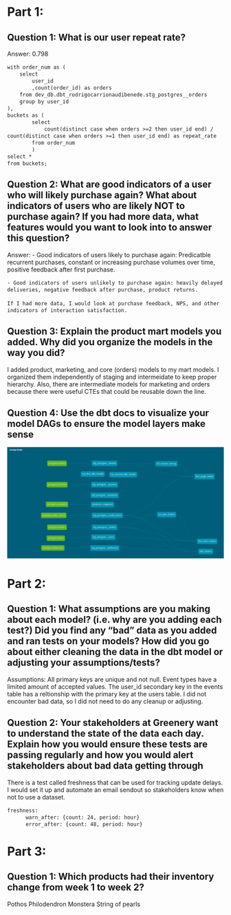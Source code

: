 # Part 1:
## Question 1: What is our user repeat rate?

Answer: 0.798

```
with order_num as (
    select
        user_id
        ,count(order_id) as orders
    from dev_db.dbt_rodrigocarrionaudibenede.stg_postgres__orders
    group by user_id
),
buckets as (
        select
            count(distinct case when orders >=2 then user_id end) / count(distinct case when orders >=1 then user_id end) as repeat_rate
        from order_num
        )
select *
from buckets;
``` 

## Question 2: What are good indicators of a user who will likely purchase again? What about indicators of users who are likely NOT to purchase again? If you had more data, what features would you want to look into to answer this question?

Answer: 
    - Good indicators of users likely to purchase again: Predicatble recurrent purchases, constant or increasing purchase volumes over time, positive feedback after first 
    purchase.
      
    - Good indicators of users unlikely to purchase again: heavily delayed deliveries, negative feedback after purchase, product returns.

    If I had more data, I would look at purchase feedback, NPS, and other indicators of interaction satisfaction. 

## Question 3: Explain the product mart models you added. Why did you organize the models in the way you did?

I added product, marketing, and core (orders) models to my mart models. I organized them independently of staging and intermeidate to keep proper hierarchy. Also, there are intermediate models for marketing and orders because there were useful CTEs that could be reusable down the line. 

## Question 4: Use the dbt docs to visualize your model DAGs to ensure the model layers make sense
![DAG](image.png)

# Part 2:

## Question 1: What assumptions are you making about each model? (i.e. why are you adding each test?) Did you find any “bad” data as you added and ran tests on your models? How did you go about either cleaning the data in the dbt model or adjusting your assumptions/tests?

Assumptions: All primary keys are unique and not null. Event types have a limited amount of accepted values. The user_id secondary key in the events table has a reltionship with the primary key at the users table. I did not encounter bad data, so I did not need to do any cleanup or adjusting. 

## Question 2: Your stakeholders at Greenery want to understand the state of the data each day. Explain how you would ensure these tests are passing regularly and how you would alert stakeholders about bad data getting through

There is a test called freshness that can be used for tracking update delays. I would set it up and automate an email sendout so stakeholders know when not to use a dataset.
```
freshness:
      warn_after: {count: 24, period: hour}
      error_after: {count: 48, period: hour}
```

# Part 3: 

## Question 1: Which products had their inventory change from week 1 to week 2? 

Pothos
Philodendron
Monstera
String of pearls